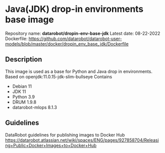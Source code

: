 # Java(JDK) drop-in environments base image
Repository name: **datarobot/dropin-env-base-jdk**
Latest date: 08-22-2022
Dockerfile: https://github.com/datarobot/datarobot-user-models/blob/master/docker/dropin_env_base_jdk/Dockerfile

## Description
This image is used as a base for Python and Java drop in environments.
Based on openjdk:11.0.15-jdk-slim-bullseye
Contains
* Debian 11
* JDK 11
* Python 3.9
* DRUM 1.9.8
* datarobot-mlops 8.1.3

## Guidelines
DataRobot guidelines for publishing images to Docker Hub
https://datarobot.atlassian.net/wiki/spaces/ENG/pages/927858704/Releasing+Public+Docker+Images+to+Docker+Hub
